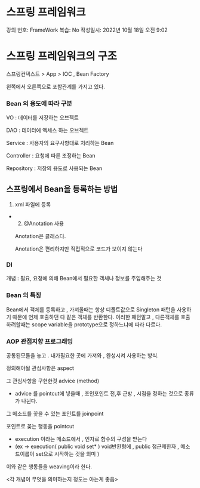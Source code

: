 # 스프링 프레임워크

강의 번호: FrameWork
복습: No
작성일시: 2022년 10월 18일 오전 9:02

# 스프링 프레임워크의 구조

스프링컨텍스트 > App > IOC , Bean Factory

왼쪽에서 오른쪽으로 포함관계를 가지고 있다.

### Bean 의 용도에 따라 구분

VO : 데이터를 저장하는 오브젝트

DAO : 데이터에 엑세스 하는 오브젝트

Service : 사용자의 요구사항대로 처리하는 Bean

Controller :  요청에 따른 조정하는 Bean

Repository : 저장의 용도로 사용되는 Bean

## 스프링에서 Bean을 등록하는 방법

1. xml 파일에 등록  

- 2. @Anotation 사용
    
    Anotation은 클래스다.
    
    Anotation은 편리하지만 직접적으로 코드가 보이지 않는다
    

### DI

개념 : 필요, 요청에 의해 Bean에서 필요한 객체나 정보를 주입해주는 것

### Bean 의 특징

Bean에서 객체를 등록하고 , 가져올때는 항상 디폴트값으로 Singleton 패턴을 사용하기 때문에 언제 호출하던 다 같은 객체를 반환한다. 이러한 패턴말고 , 다른객체를 호출하려할때는   scope variable을 prototype으로 정하느냐에 따라 다르다.

### AOP 관점지향 프로그래밍

공통된모듈을 놓고 . 내가필요한 곳에 가져와 , 완성시켜 사용하는 방식.

정의해야될 관심사항은 aspect

그 관심사항을 구현한것 advice (method)

- advice 를 pointcut에 넣을때 , 조인포인트 전,후 근방 , 시점을 정하는 것으로 종류가 나뉜다.

그 메소드를 꽂을 수 있는 포인트를 joinpoint

포인트로 꽂는 행동을 pointcut

- execution 이라는 메소드에서 , 인자로 함수의 구성을 받는다
- (ex → execution( public void set* )  void반환형에 , public 접근제한자 , 메소드이름이 set으로 시작하는 것을 의미 )

이와 같은 행동들을 weaving이라 한다.

<각 개념이 무엇을 의미하는지 정도는 아는게 좋음>